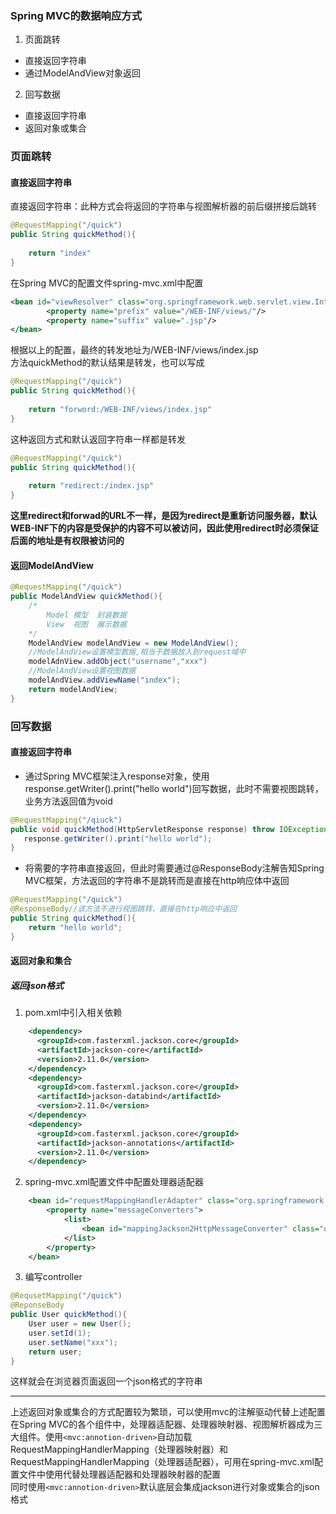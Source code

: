 ### Spring MVC的数据响应方式  
1. 页面跳转  
+ 直接返回字符串  
+ 通过ModelAndView对象返回  
  
2. 回写数据  
+ 直接返回字符串  
+ 返回对象或集合  
  
### 页面跳转  
####  直接返回字符串  
直接返回字符串：此种方式会将返回的字符串与视图解析器的前后缀拼接后跳转  
```java
@RequestMapping("/quick")
public String quickMethod(){
    
    return "index"
}
```  
在Spring MVC的配置文件spring-mvc.xml中配置  
```xml
<bean id="viewResolver" class="org.springframework.web.servlet.view.InternalResourceViewResolver">
        <property name="prefix" value="/WEB-INF/views/"/>
        <property name="suffix" value=".jsp"/>
</bean>
```  
根据以上的配置，最终的转发地址为/WEB-INF/views/index.jsp  
方法quickMethod的默认结果是转发，也可以写成  
```java
@RequestMapping("/quick")
public String quickMethod(){
    
    return "forword:/WEB-INF/views/index.jsp"
}
```  
这种返回方式和默认返回字符串一样都是转发  
```java
@RequestMapping("/quick")
public String quickMethod(){
    
    return "redirect:/index.jsp"
}
```  
**这里redirect和forwad的URL不一样，是因为redirect是重新访问服务器，默认WEB-INF下的内容是受保护的内容不可以被访问，因此使用redirect时必须保证后面的地址是有权限被访问的**    
  
#### 返回ModelAndView  
```java
@RequestMapping("/quick")  
public ModelAndView quickMethod(){
    /*
        Model 模型  封装数据  
        View  视图  展示数据
    */
    ModelAndView modelAndView = new ModelAndView();
    //ModelAndView设置模型数据,相当于数据放入到request域中  
    modelAdnView.addObject("username","xxx")
    //ModelAndView设置视图数据
    modelAndView.addViewName("index");
    return modelAndView;
}
```  
### 回写数据  
#### 直接返回字符串  
+ 通过Spring MVC框架注入response对象，使用response.getWriter().print("hello world")回写数据，此时不需要视图跳转，业务方法返回值为void    
```java
@RequestMapping("/qiuck")
public void quickMethod(HttpServletResponse response) throw IOException{
   response.getWriter().print("hello world");
}
```  
+ 将需要的字符串直接返回，但此时需要通过@ResponseBody注解告知Spring MVC框架，方法返回的字符串不是跳转而是直接在http响应体中返回  
```java
@RequestMapping("/quick")
@ResponseBody//该方法不进行视图跳转，直接在http响应中返回
public String quickMethod(){
    return "hello world";
}
```  
#### 返回对象和集合  
##### 返回json格式  
1. pom.xml中引入相关依赖  
```xml
    <dependency>
      <groupId>com.fasterxml.jackson.core</groupId>
      <artifactId>jackson-core</artifactId>
      <version>2.11.0</version>
    </dependency>
    <dependency>
      <groupId>com.fasterxml.jackson.core</groupId>
      <artifactId>jackson-databind</artifactId>
      <version>2.11.0</version>
    </dependency>
    <dependency>
      <groupId>com.fasterxml.jackson.core</groupId>
      <artifactId>jackson-annotations</artifactId>
      <version>2.11.0</version>
    </dependency>
```  
2. spring-mvc.xml配置文件中配置处理器适配器  
```xml
    <bean id="requestMappingHandlerAdapter" class="org.springframework.web.servlet.mvc.method.annotation.RequestMappingHandlerAdapter">
        <property name="messageConverters">
            <list>
                <bean id="mappingJackson2HttpMessageConverter" class="org.springframework.http.converter.json.MappingJackson2HttpMessageConverter"></bean>
            </list>
        </property>
    </bean>
```  
3. 编写controller  
```java
@RequsetMapping("/quick")
@ReponseBody
public User quickMethod(){
    User user = new User();
    user.setId(1);
    user.setName("xxx");
    return user;
}
```  
这样就会在浏览器页面返回一个json格式的字符串  
***  
上述返回对象或集合的方式配置较为繁琐，可以使用mvc的注解驱动代替上述配置  
在Spring MVC的各个组件中，处理器适配器、处理器映射器、视图解析器成为三大组件。使用`<mvc:annotion-driven>`自动加载RequestMappingHandlerMapping（处理器映射器）和RequestMappingHandlerMapping（处理器适配器），可用在spring-mvc.xml配置文件中使用代替处理器适配器和处理器映射器的配置  
同时使用`<mvc:annotion-driven>`默认底层会集成jackson进行对象或集合的json格式

